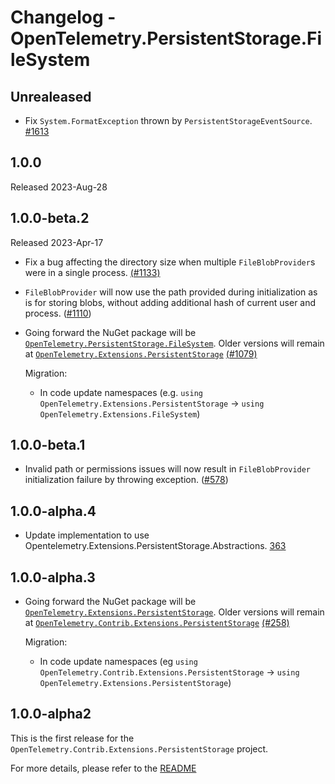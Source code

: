 # Changelog - OpenTelemetry.PersistentStorage.FileSystem

## Unrealeased

* Fix `System.FormatException` thrown by `PersistentStorageEventSource`.
  [#1613](https://github.com/open-telemetry/opentelemetry-dotnet-contrib/pull/1613)

## 1.0.0

Released 2023-Aug-28

## 1.0.0-beta.2

Released 2023-Apr-17

* Fix a bug affecting the directory size when multiple `FileBlobProvider`s
  were in a single process. [(#1133)](https://github.com/open-telemetry/opentelemetry-dotnet-contrib/pull/1133)

* `FileBlobProvider` will now use the path provided during initialization as is
  for storing blobs, without adding additional hash of current user and process.
([#1110](https://github.com/open-telemetry/opentelemetry-dotnet-contrib/pull/1110))

* Going forward the NuGet package will be
  [`OpenTelemetry.PersistentStorage.FileSystem`](https://www.nuget.org/packages/OpenTelemetry.Extensions.FileSystem).
  Older versions will remain at
  [`OpenTelemetry.Extensions.PersistentStorage`](https://www.nuget.org/packages/OpenTelemetry.Extensions.PersistentStorage)
  [(#1079)](https://github.com/open-telemetry/opentelemetry-dotnet-contrib/pull/1079)

  Migration:

  * In code update namespaces (e.g. `using
    OpenTelemetry.Extensions.PersistentStorage` -> `using
    OpenTelemetry.Extensions.FileSystem`)

## 1.0.0-beta.1

* Invalid path or permissions issues will now result in `FileBlobProvider`
  initialization failure by throwing exception.
  ([#578](https://github.com/open-telemetry/opentelemetry-dotnet-contrib/pull/578))

## 1.0.0-alpha.4

* Update implementation to use
  Opentelemetry.Extensions.PersistentStorage.Abstractions.
  [363](https://github.com/open-telemetry/opentelemetry-dotnet-contrib/pull/363)

## 1.0.0-alpha.3

* Going forward the NuGet package will be
  [`OpenTelemetry.Extensions.PersistentStorage`](https://www.nuget.org/packages/OpenTelemetry.Extensions.PersistentStorage).
  Older versions will remain at
  [`OpenTelemetry.Contrib.Extensions.PersistentStorage`](https://www.nuget.org/packages/OpenTelemetry.Contrib.Extensions.PersistentStorage)
  [(#258)](https://github.com/open-telemetry/opentelemetry-dotnet-contrib/pull/258)

  Migration:

  * In code update namespaces (eg `using
    OpenTelemetry.Contrib.Extensions.PersistentStorage` -> `using
    OpenTelemetry.Extensions.PersistentStorage`)

## 1.0.0-alpha2

This is the first release for the
`OpenTelemetry.Contrib.Extensions.PersistentStorage` project.

For more details, please refer to the [README](README.md)
